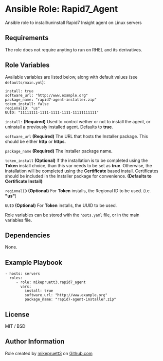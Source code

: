 Ansible Role: Rapid7_Agent
=========

Ansible role to install/uninstall Rapid7 Insight agent on Linux servers

Requirements
------------

The role does not require anyting to run on RHEL and its derivatives.

Role Variables
--------------

Available variables are listed below, along with default values (see ```defaults/main.yml```):

```
install: true
software_url: "http://www.example.org"
package_name: "rapid7-agent-installer.zip"
token_install: false
regionalID: "us"
UUID: "11111111-1111-1111-1111-11111111111"
```

```install:``` **(Required)** Used to control wether or not to install the agent, or uninstall a previously installed agent. Defaults to **true**.

```software_url``` **(Required)** The URL that hosts the Installer package. This should be either **http** or **https**.

```package_name``` **(Required)** The Installer package name.

```token_install``` **(Optional)** If the installation is to be completed using the **Token** install choice, than this var needs to be set as **true**. Otherwise, the installation will be completed using the **Certificate** based install. Certificates should be included in the Installer package for convenience. **(Defaults to Certificate Install)**

```regionalID``` **(Optional)** For **Token** installs, the Regional ID to be used. (i.e. **"us"**)

```UUID``` **(Optional)** For **Token** installs, the UUID to be used.

Role variables can be stored with the ```hosts.yaml``` file, or in the main variables file.

Dependencies
------------

None.

Example Playbook
----------------

    - hosts: servers
      roles:
         - role: mikepruett3.rapid7_agent
           vars:
             install: true
             software_url: "http://www.example.org"
             package_name: "rapid7-agent-installer.zip"

License
-------

MIT / BSD

Author Information
------------------

Role created by [mikepruett3](https://github.com/mikepruett3) on [Github.com](https://github.com/mikepruett3)
